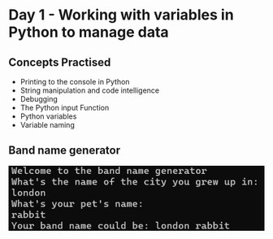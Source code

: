 # Day 1 - Working with variables in Python to manage data

## Concepts Practised
+ Printing to the console in Python
+ String manipulation and code intelligence
+ Debugging
+ The Python input Function
+ Python variables
+ Variable naming

## Band name generator
![day1](../Screnshots/Screenshot%201.png)